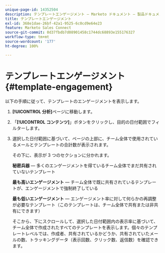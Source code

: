 ```yaml
---
unique-page-id: 14352504
description: テンプレートエンゲージメント — Marketo ドキュメント — 製品ドキュメント
title: テンプレートエンゲージメント
exl-id: 368e1dae-26bf-42a1-9525-6c0cd9e64e23
feature: Marketo Sales Connect
source-git-commit: 0d37fbdb7d08901458c1744dc68893e155176327
workflow-type: tm+mt
source-wordcount: '177'
ht-degree: 100%

---
```


# テンプレートエンゲージメント {#template-engagement}

以下の手順に従って、テンプレートのエンゲージメントを表示します。

1. **[!UICONTROL 分析]**&#x200B;ページに移動します。

1. 「**[!UICONTROL コンテンツ]**」ボタンをクリックし、目的の日付範囲でフィルターします。

1. 選択した日付範囲に基づいて、ページの上部に、チーム全体で使用されているメールとテンプレートの合計数が表示されます。

   その下に、表示が 3 つのセクションに分かれます。

   **秘密兵器**  — 多くのエンゲージメントを得ているチーム全体でまだ共有されていないテンプレート

   **最も高いエンゲージメント**  — チーム全体で既に共有されているテンプレートが、エンゲージメントで強制終了している

   **最も低いエンゲージメント** — エンゲージメント率に対して何らかの再調整が必要なテンプレート（このテンプレートは、チーム全体で共有または非共有にできます）

   そこから、下にスクロールして、選択した日付範囲内の表示率に基づいて、チーム全体で作成されたすべてのテンプレートを表示します。個々のテンプレートレベルでは、作成者、共有されているかどうか、共有されていたメールの数、トラッキングデータ（表示回数、クリック数、返信数）を確認できます。
